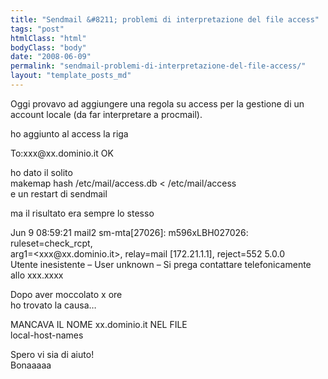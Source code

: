 ```yaml
---
title: "Sendmail &#8211; problemi di interpretazione del file access"
tags: "post"
htmlClass: "html"
bodyClass: "body"
date: "2008-06-09"
permalink: "sendmail-problemi-di-interpretazione-del-file-access/"
layout: "template_posts_md"
---
```

<p>Oggi provavo ad aggiungere una regola su access per la gestione di un <br />account locale (da far interpretare a procmail).</p>
<p>ho aggiunto al access la riga</p>
<p>To:xxx@xx.dominio.it    OK</p>
<p>ho dato il solito<br />makemap hash /etc/mail/access.db &lt; /etc/mail/access<br />e un restart di sendmail</p>
<p>ma il risultato era sempre lo stesso</p>
<p>Jun  9 08:59:21 mail2 sm-mta[27026]: m596xLBH027026: ruleset=check_rcpt, <br />arg1=&lt;xxx@xx.dominio.it&gt;, relay=mail [172.21.1.1], reject=552 5.0.0 <br />Utente inesistente &#8211; User unknown &#8211; Si prega contattare telefonicamente <br />allo xxx.xxxx</p>
<p>Dopo aver moccolato x ore<br />ho trovato la causa&#8230;</p>
<p>MANCAVA IL NOME xx.dominio.it NEL FILE<br />local-host-names</p>
<p>Spero vi sia di aiuto!<br />Bonaaaaa</p>
